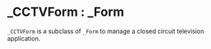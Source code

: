 # _CCTVForm : _Form

`_CCTVForm` is a subclass of `_Form` to manage a closed circuit television application. 